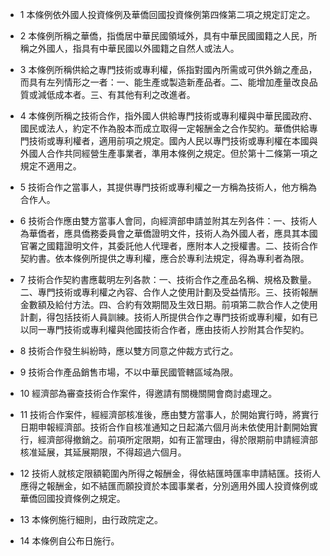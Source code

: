 * 1 本條例依外國人投資條例及華僑回國投資條例第四條第二項之規定訂定之。

* 2 本條例所稱之華僑，指僑居中華民國領域外，具有中華民國國籍之人民，所稱之外國人，指具有中華民國以外國籍之自然人或法人。

* 3 本條例所稱供給之專門技術或專利權，係指對國內所需或可供外銷之產品，而具有左列情形之一者：一、能生產或製造新產品者。二、能增加產量改良品質或減低成本者。三、有其他有利之改進者。

* 4 本條例所稱之技術合作，指外國人供給專門技術或專利權與中華民國政府、國民或法人，約定不作為股本而成立取得一定報酬金之合作契約。華僑供給專門技術或專利權者，適用前項之規定。國內人民以專門技術或專利權在本國與外國人合作共同經營生產事業者，準用本條例之規定。但於第十二條第一項之規定不適用之。

* 5 技術合作之當事人，其提供專門技術或專利權之一方稱為技術人，他方稱為合作人。

* 6 技術合作應由雙方當事人會同，向經濟部申請並附其左列各件：一、技術人為華僑者，應具僑務委員會之華僑證明文件，技術人為外國人者，應具其本國官署之國籍證明文件，其委託他人代理者，應附本人之授權書。二、技術合作契約書。依本條例所提供之專利權，應合於專利法規定，得為專利者為限。

* 7 技術合作契約書應載明左列各款：一、技術合作之產品名稱、規格及數量。二、專門技術或專利權之內容、合作人之使用計劃及受益情形。三、技術報酬金數額及給付方法。四、合約有效期間及生效日期。前項第二款合作人之使用計劃，得包括技術人員訓練。技術人所提供合作之專門技術或專利權，如有已以同一專門技術或專利權與他國技術合作者，應由技術人抄附其合作契約。

* 8 技術合作發生糾紛時，應以雙方同意之仲裁方式行之。

* 9 技術合作產品銷售市場，不以中華民國管轄區域為限。

* 10 經濟部為審查技術合作案件，得邀請有關機關開會商討處理之。

* 11 技術合作案件，經經濟部核准後，應由雙方當事人，於開始實行時，將實行日期申報經濟部。技術合作自核准通知之日起滿六個月尚未依使用計劃開始實行，經濟部得撤銷之。前項所定限期，如有正當理由，得於限期前申請經濟部核准延展，其延展期限，不得超過六個月。

* 12 技術人就核定限額範圍內所得之報酬金，得依結匯時匯率申請結匯。技術人應得之報酬金，如不結匯而願投資於本國事業者，分別適用外國人投資條例或華僑回國投資條例之規定。

* 13 本條例施行細則，由行政院定之。

* 14 本條例自公布日施行。

